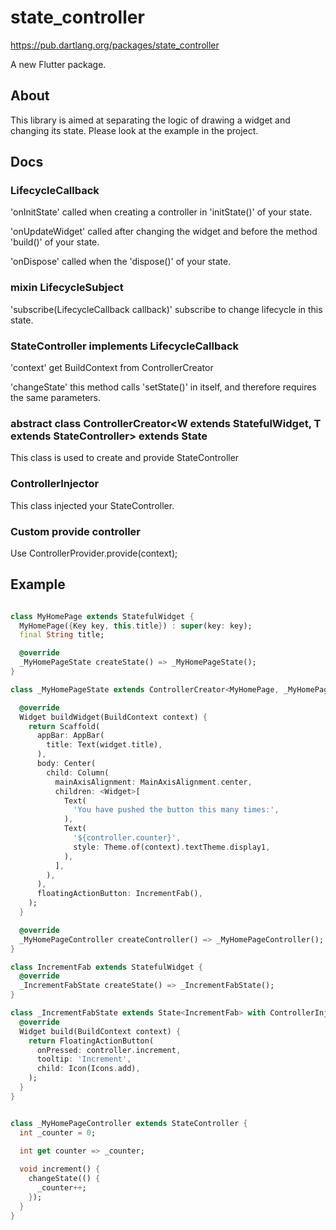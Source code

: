 # state_controller

https://pub.dartlang.org/packages/state_controller

A new Flutter package.

## About

This library is aimed at separating the logic of drawing a widget and changing its state.
Please look at the example in the project.

## Docs

### LifecycleCallback

'onInitState'  called when creating a controller in 'initState()' of your state.

'onUpdateWidget'  called after changing the widget and before the method 'build()' of your state.

'onDispose' called when the 'dispose()' of your state.

### mixin LifecycleSubject<W extends StatefulWidget>

'subscribe(LifecycleCallback callback)' subscribe to change lifecycle in this state. 

### StateController implements LifecycleCallback

'context' get BuildContext from ControllerCreator

'changeState' this method calls 'setState()' in itself, and therefore requires the same parameters.

### abstract class ControllerCreator<W extends StatefulWidget, T extends StateController> extends State<W>

This class is used to create and provide StateController 

### ControllerInjector<SC extends StateController>

This class injected your StateController.

### Custom provide controller

Use ControllerProvider.provide<YourStateController>(context);

## Example

```dart

class MyHomePage extends StatefulWidget {
  MyHomePage({Key key, this.title}) : super(key: key);
  final String title;

  @override
  _MyHomePageState createState() => _MyHomePageState();
}

class _MyHomePageState extends ControllerCreator<MyHomePage, _MyHomePageController> {

  @override
  Widget buildWidget(BuildContext context) {
    return Scaffold(
      appBar: AppBar(
        title: Text(widget.title),
      ),
      body: Center(
        child: Column(
          mainAxisAlignment: MainAxisAlignment.center,
          children: <Widget>[
            Text(
              'You have pushed the button this many times:',
            ),
            Text(
              '${controller.counter}',
              style: Theme.of(context).textTheme.display1,
            ),
          ],
        ),
      ),
      floatingActionButton: IncrementFab(),
    );
  }

  @override
  _MyHomePageController createController() => _MyHomePageController();
}

class IncrementFab extends StatefulWidget {
  @override
  _IncrementFabState createState() => _IncrementFabState();
}

class _IncrementFabState extends State<IncrementFab> with ControllerInjector<_MyHomePageController> {
  @override
  Widget build(BuildContext context) {
    return FloatingActionButton(
      onPressed: controller.increment,
      tooltip: 'Increment',
      child: Icon(Icons.add),
    );
  }
}


class _MyHomePageController extends StateController {
  int _counter = 0;

  int get counter => _counter;
  
  void increment() {
    changeState(() {
      _counter++;
    });
  }
}

```
